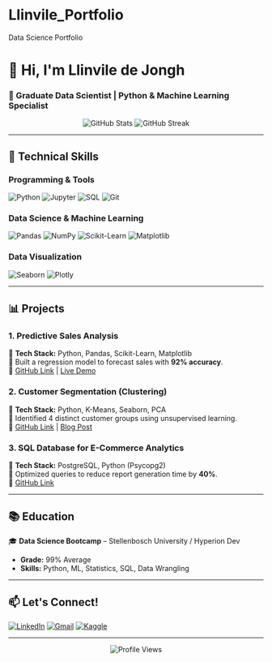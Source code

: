 # Llinvile_Portfolio
Data Science Portfolio

# 👋 Hi, I'm Llinvile de Jongh 
### 🚀 Graduate Data Scientist | Python & Machine Learning Specialist  

<div align="center">
  <img src="https://github-readme-stats.vercel.app/api?username=Llinvile&show_icons=true&theme=radical" alt="GitHub Stats" />
  <img src="https://github-readme-streak-stats.herokuapp.com/?user=Llinvile&theme=radical" alt="GitHub Streak" />
</div>

---

## 🔧 Technical Skills  
### **Programming & Tools**  
![Python](https://img.shields.io/badge/Python-3776AB?style=for-the-badge&logo=python&logoColor=white)
![Jupyter](https://img.shields.io/badge/Jupyter-F37626?style=for-the-badge&logo=Jupyter&logoColor=white)
![SQL](https://img.shields.io/badge/SQL-4479A1?style=for-the-badge&logo=postgresql&logoColor=white)
![Git](https://img.shields.io/badge/Git-F05032?style=for-the-badge&logo=git&logoColor=white)

### **Data Science & Machine Learning**  
![Pandas](https://img.shields.io/badge/Pandas-150458?style=for-the-badge&logo=pandas&logoColor=white)
![NumPy](https://img.shields.io/badge/NumPy-013243?style=for-the-badge&logo=numpy&logoColor=white)
![Scikit-Learn](https://img.shields.io/badge/Scikit_Learn-F7931E?style=for-the-badge&logo=scikit-learn&logoColor=white)
![Matplotlib](https://img.shields.io/badge/Matplotlib-11557C?style=for-the-badge&logo=matplotlib&logoColor=white)

### **Data Visualization**  
![Seaborn](https://img.shields.io/badge/Seaborn-5C8DBC?style=for-the-badge)
![Plotly](https://img.shields.io/badge/Plotly-3F4F75?style=for-the-badge&logo=plotly&logoColor=white)

---

## 📊 Projects  
### **1. Predictive Sales Analysis**  
📌 **Tech Stack:** Python, Pandas, Scikit-Learn, Matplotlib  
📌 Built a regression model to forecast sales with **92% accuracy**.  
📌 [GitHub Link](#) | [Live Demo](#)  

### **2. Customer Segmentation (Clustering)**  
📌 **Tech Stack:** Python, K-Means, Seaborn, PCA  
📌 Identified 4 distinct customer groups using unsupervised learning.  
📌 [GitHub Link](#) | [Blog Post](#)  

### **3. SQL Database for E-Commerce Analytics**  
📌 **Tech Stack:** PostgreSQL, Python (Psycopg2)  
📌 Optimized queries to reduce report generation time by **40%**.  
📌 [GitHub Link](#)  

---

## 📚 Education  
🎓 **Data Science Bootcamp** – Stellenbosch University / Hyperion Dev  
- **Grade:** 99% Average  
- **Skills:** Python, ML, Statistics, SQL, Data Wrangling  

---

## 📫 Let's Connect!  
[![LinkedIn](https://img.shields.io/badge/LinkedIn-0077B5?style=for-the-badge&logo=linkedin&logoColor=white)](https://linkedin.com/in/[YourProfile])
[![Gmail](https://img.shields.io/badge/Gmail-D14836?style=for-the-badge&logo=gmail&logoColor=white)](mailto:youremail@gmail.com)
[![Kaggle](https://img.shields.io/badge/Kaggle-20BEFF?style=for-the-badge&logo=kaggle&logoColor=white)](https://kaggle.com/[YourProfile])

---

<p align="center">
  <img src="https://komarev.com/ghpvc/?username=[YourUsername]&label=Profile%20Views&color=blueviolet&style=flat" alt="Profile Views" />
</p>
